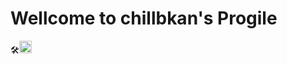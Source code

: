 # Wellcome to chillbkan's Progile

🛠<img src="https://github.com/user-attachments/assets/e6b2a0e5-a401-4507-ac3d-bf60233348f3" width="20" height="20"/>

